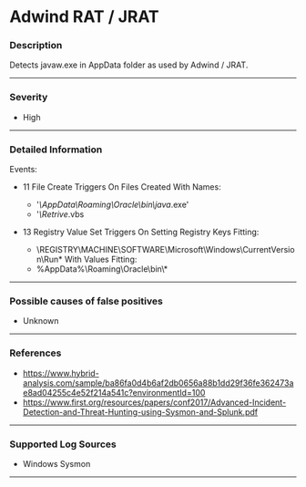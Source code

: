 # Adwind RAT / JRAT
### Description

Detects javaw.exe in AppData folder as used by Adwind / JRAT.

-------------------
### Severity

- High

-------------------

### Detailed Information

Events:
  - 11 File Create
    Triggers On Files Created With Names:
      - '*\AppData\Roaming\Oracle\bin\java*.exe'
      - '*\Retrive*.vbs
  
  - 13 Registry Value Set
    Triggers On Setting Registry Keys Fitting:
      - \REGISTRY\MACHINE\SOFTWARE\Microsoft\Windows\CurrentVersion\Run*
    With Values Fitting:  
      - %AppData%\Roaming\Oracle\bin\\*

-------------------

### Possible causes of false positives

- Unknown

-------------------
### References

- https://www.hybrid-analysis.com/sample/ba86fa0d4b6af2db0656a88b1dd29f36fe362473ae8ad04255c4e52f214a541c?environmentId=100
- https://www.first.org/resources/papers/conf2017/Advanced-Incident-Detection-and-Threat-Hunting-using-Sysmon-and-Splunk.pdf

-------------------
### Supported Log Sources

- Windows Sysmon

-------------------
